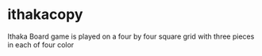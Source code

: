 # ithakacopy
Ithaka Board game is played on a four by four square grid with three pieces in each of four color
